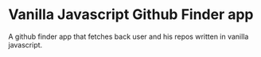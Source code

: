 # Vanilla Javascript Github Finder app

A github finder app that fetches back user and his repos written in vanilla javascript.
